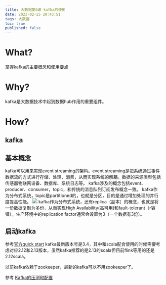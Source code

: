 ```yaml
---
title: 大数据第6课 kafka的使用
date: 2023-02-25 20:43:51
tags: 大数据
toc: true
published: false
---
```


# What?
掌握kafka的主要概念和使用要点

# Why?
kafka是大数据技术中起到数据hub作用的重要组件。

# How?
## kafka

## 基本概念
kafka可以用来实现event streaming的架构。event streaming是把系统通过事件数据流的方式进行存储、处理、消费，从而实现系统的解耦。数据的来源类型包括传感器物联网设备、数据库、系统日志等。
kafka涉及的概念包括event、producer、consumer，topic，和传统的消息队列订阅发布概念一致。
kafka作为分布式系统，topic是partitioned的，也就是分区，目的是通过增加处理的并行度提高性能。
![](https://cdn.jsdelivr.net/gh/tobyforever/uploadpic/upload/20230310172829.png)
kafka作为分布式系统，还有replica（副本）的概念，也就是将一份数据复制为多份，从而实现High Availability(高可用)和fault-tolerant（r容错）。生产环境中的replication factor通常会设置为3（一个数据有3份）。

## 启动kafka
参考[官方quick start](https://kafka.apache.org/quickstart)
kafka最新版本号是3.4，其中和scala配合使用的时候需要考虑对应2.12和2.13版本，虽然kafka推荐的是2.13的scala但目前flink等用的还是2.12scala。

以前kafka依赖于zookeeper，最新的kafka可以不用zookeeper了。



参考
[Kafka的压测和配置](https://blog.csdn.net/weixin_44275820/article/details/119869999)